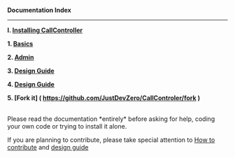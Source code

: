 **Documentation Index**

***

**I. [Installing CallController](installing.md)**

**1. [Basics](basics.md)**

**2. [Admin](admin.md)**

**3. [Design Guide](contribute.md)**

**4. [Design Guide](contribute.md)**

**5. [Fork it] ( https://github.com/JustDevZero/CallControler/fork )**


<br/>
Please read the documentation *entirely* before asking for help,
coding your own code or trying to install it alone.

If you are planning to contribute, please take special attention to [How to contribute](contribute.md)
and [design guide](design-guide.md)
